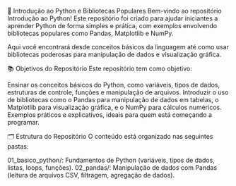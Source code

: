 🐍 Introdução ao Python e Bibliotecas Populares
Bem-vindo ao repositório Introdução ao Python! Este repositório foi criado para ajudar iniciantes a aprender Python de forma simples e prática, com exemplos envolvendo bibliotecas populares como Pandas, Matplotlib e NumPy.

Aqui você encontrará desde conceitos básicos da linguagem até como usar bibliotecas poderosas para manipulação de dados e visualização gráfica.

📚 Objetivos do Repositório
Este repositório tem como objetivo:

Ensinar os conceitos básicos do Python, como variáveis, tipos de dados, estruturas de controle, funções e manipulação de arquivos.
Introduzir o uso de bibliotecas como o Pandas para manipulação de dados em tabelas, o Matplotlib para visualização gráfica, e o NumPy para cálculos numéricos.
Exemplos práticos e explicativos, ideais para quem está começando a programar.


🗂️ Estrutura do Repositório
O conteúdo está organizado nas seguintes pastas:

01_basico_python/: Fundamentos de Python (variáveis, tipos de dados, listas, loops, funções).
02_pandas/: Manipulação de dados com Pandas (leitura de arquivos CSV, filtragem, agregação de dados).

